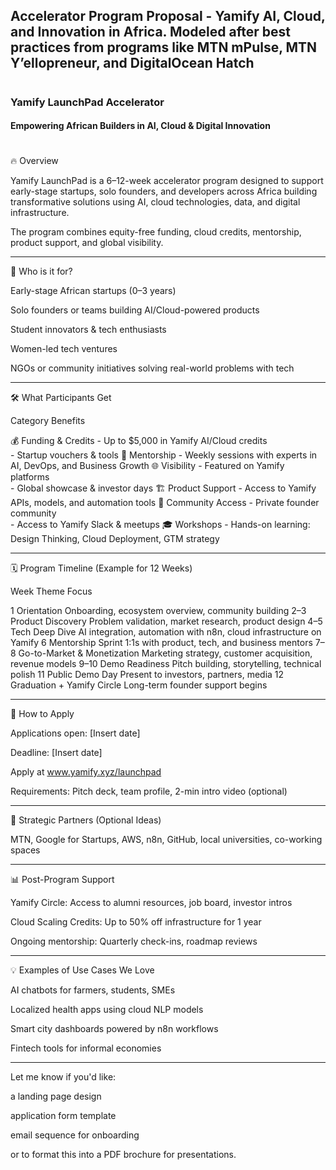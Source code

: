 ## Accelerator Program Proposal -  Yamify AI, Cloud, and Innovation in Africa. Modeled after best practices from programs like MTN mPulse, MTN Y’ellopreneur, and DigitalOcean Hatch
#

### Yamify LaunchPad Accelerator

#### Empowering African Builders in AI, Cloud & Digital Innovation
#

🔥 Overview

Yamify LaunchPad is a 6–12-week accelerator program designed to support early-stage startups, solo founders, and developers across Africa building transformative solutions using AI, cloud technologies, data, and digital infrastructure.

The program combines equity-free funding, cloud credits, mentorship, product support, and global visibility.


---

🎯 Who is it for?

Early-stage African startups (0–3 years)

Solo founders or teams building AI/Cloud-powered products

Student innovators & tech enthusiasts

Women-led tech ventures

NGOs or community initiatives solving real-world problems with tech



---

🛠️ What Participants Get

Category	Benefits

💰 Funding & Credits	- Up to $5,000 in Yamify AI/Cloud credits<br>- Startup vouchers & tools
🧠 Mentorship	- Weekly sessions with experts in AI, DevOps, and Business Growth
🌐 Visibility	- Featured on Yamify platforms<br>- Global showcase & investor days
🏗️ Product Support	- Access to Yamify APIs, models, and automation tools
🤝 Community Access	- Private founder community<br>- Access to Yamify Slack & meetups
🎓 Workshops	- Hands-on learning: Design Thinking, Cloud Deployment, GTM strategy



---

🗓️ Program Timeline (Example for 12 Weeks)

Week	Theme	Focus

1	Orientation	Onboarding, ecosystem overview, community building
2–3	Product Discovery	Problem validation, market research, product design
4–5	Tech Deep Dive	AI integration, automation with n8n, cloud infrastructure on Yamify
6	Mentorship Sprint	1:1s with product, tech, and business mentors
7–8	Go-to-Market & Monetization	Marketing strategy, customer acquisition, revenue models
9–10	Demo Readiness	Pitch building, storytelling, technical polish
11	Public Demo Day	Present to investors, partners, media
12	Graduation + Yamify Circle	Long-term founder support begins



---

📝 How to Apply

Applications open: [Insert date]

Deadline: [Insert date]

Apply at www.yamify.xyz/launchpad

Requirements: Pitch deck, team profile, 2-min intro video (optional)



---

🧩 Strategic Partners (Optional Ideas)

MTN, Google for Startups, AWS, n8n, GitHub, local universities, co-working spaces



---

📊 Post-Program Support

Yamify Circle: Access to alumni resources, job board, investor intros

Cloud Scaling Credits: Up to 50% off infrastructure for 1 year

Ongoing mentorship: Quarterly check-ins, roadmap reviews



---

💡 Examples of Use Cases We Love

AI chatbots for farmers, students, SMEs

Localized health apps using cloud NLP models

Smart city dashboards powered by n8n workflows

Fintech tools for informal economies



---

Let me know if you'd like:

a landing page design

application form template

email sequence for onboarding

or to format this into a PDF brochure for presentations.


